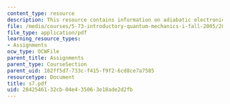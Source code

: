 ```yaml
---
content_type: resource
description: This resource contains information on adiabatic electronic states.
file: /media/courses/5-73-introductory-quantum-mechanics-i-fall-2005/2842546132cb04e435063e18ade2d2fb_s7.pdf
file_type: application/pdf
learning_resource_types:
- Assignments
ocw_type: OCWFile
parent_title: Assignments
parent_type: CourseSection
parent_uid: 182ff5d7-733c-f415-f9f2-6cd8ce7a7585
resourcetype: Document
title: s7.pdf
uid: 28425461-32cb-04e4-3506-3e18ade2d2fb
---
```

